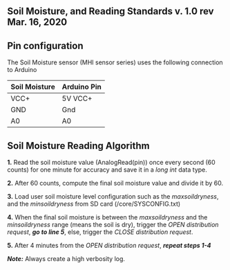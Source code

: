 Soil Moisture, and Reading Standards v. 1.0 rev Mar. 16, 2020
-----------------------------------------------------------

Pin configuration
-----------------------------------------------------------
The Soil Moisture sensor (MHI sensor series) uses the following connection to Arduino

| Soil Moisture  | Arduino Pin |
| ------------- | ------------- |
| VCC+ | 5V VCC+ |
| GND | Gnd |
| A0 | A0 |


Soil Moisture Reading Algorithm
-----------------------------------------------------------
**1.** Read the soil moisture value (AnalogRead(pin)) once every second (60 counts) for one minute for accuracy and save it in a *long int* data type.

**2.** After 60 counts, compute the final soil moisture value and divide it by 60.

**3.** Load user soil moisture level configuration such as the *maxsoildryness*, and the *minsoildryness* from SD card (/core/SYSCONFIG.txt)

**4.** When the final soil moisture is between the *maxsoildryness* and the *minsoildryness* range (means the soil is dry), trigger the *OPEN distribution request*, ***go to line 5***, else, trigger the *CLOSE distribution request*.

**5.** After 4 minutes from the *OPEN distribution request*, ***repeat steps 1-4***


***Note:*** Always create a high verbosity log.
